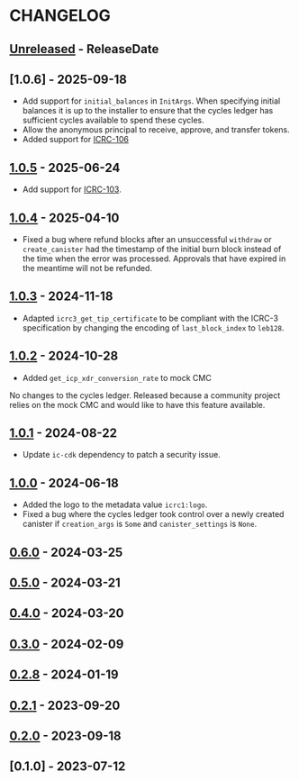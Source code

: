 <!-- next-header -->

# CHANGELOG

## [Unreleased] - ReleaseDate

## [1.0.6] - 2025-09-18
* Add support for `initial_balances` in `InitArgs`. When specifying initial balances it is up to the installer to ensure that the cycles ledger has sufficient cycles available to spend these cycles.
* Allow the anonymous principal to receive, approve, and transfer tokens.
* Added support for [ICRC-106](https://github.com/dfinity/ICRC-1/blob/7f9b4739d9b3ec2cf549bf468e3a1731c31eecbf/standards/ICRC-106/ICRC-106.md)

## [1.0.5] - 2025-06-24
* Add support for [ICRC-103](https://github.com/dfinity/ICRC/blob/main/ICRCs/ICRC-103/ICRC-103.md).

## [1.0.4] - 2025-04-10
* Fixed a bug where refund blocks after an unsuccessful `withdraw` or `create_canister` had the timestamp of the initial burn block instead of the time when the error was processed. Approvals that have expired in the meantime will not be refunded.

## [1.0.3] - 2024-11-18
* Adapted `icrc3_get_tip_certificate` to be compliant with the ICRC-3 specification by changing the encoding of `last_block_index` to `leb128`.

## [1.0.2] - 2024-10-28
* Added `get_icp_xdr_conversion_rate` to mock CMC

No changes to the cycles ledger. Released because a community project relies on the mock CMC and would like to have this feature available.

## [1.0.1] - 2024-08-22
* Update `ic-cdk` dependency to patch a security issue.

## [1.0.0] - 2024-06-18
* Added the logo to the metadata value `icrc1:logo`.
* Fixed a bug where the cycles ledger took control over a newly created canister if `creation_args` is `Some` and `canister_settings` is `None`.

## [0.6.0] - 2024-03-25

## [0.5.0] - 2024-03-21

## [0.4.0] - 2024-03-20

## [0.3.0] - 2024-02-09

## [0.2.8] - 2024-01-19

## [0.2.1] - 2023-09-20

## [0.2.0] - 2023-09-18

## [0.1.0] - 2023-07-12

<!-- next-url -->
[Unreleased]: https://github.com/dfinity/cycles-ledger/compare/cycles-ledger-v1.0.6...HEAD
[1.0.5]: https://github.com/dfinity/cycles-ledger/compare/cycles-ledger-v1.0.5...cycles-ledger-v1.0.6
[1.0.4]: https://github.com/dfinity/cycles-ledger/compare/cycles-ledger-v1.0.4...cycles-ledger-v1.0.5
[1.0.4]: https://github.com/dfinity/cycles-ledger/compare/cycles-ledger-v1.0.3...cycles-ledger-v1.0.4
[1.0.3]: https://github.com/dfinity/cycles-ledger/compare/cycles-ledger-v1.0.2...cycles-ledger-v1.0.3
[1.0.2]: https://github.com/dfinity/cycles-ledger/compare/cycles-ledger-v1.0.1...cycles-ledger-v1.0.2
[1.0.1]: https://github.com/dfinity/cycles-ledger/compare/cycles-ledger-v1.0.0...cycles-ledger-v1.0.1
[1.0.0]: https://github.com/dfinity/cycles-ledger/compare/cycles-ledger-v0.6.0...cycles-ledger-v1.0.0
[0.6.0]: https://github.com/dfinity/cycles-ledger/compare/cycles-ledger-v0.5.0...cycles-ledger-v0.6.0
[0.5.0]: https://github.com/dfinity/cycles-ledger/compare/cycles-ledger-v0.4.0...cycles-ledger-v0.5.0
[0.4.0]: https://github.com/dfinity/cycles-ledger/compare/cycles-ledger-v0.3.0...cycles-ledger-v0.4.0
[0.3.0]: https://github.com/dfinity/cycles-ledger/compare/cycles-ledger-v0.2.8...cycles-ledger-v0.3.0
[0.2.8]: https://github.com/dfinity/cycles-ledger/compare/cycles-ledger-v0.2.1...cycles-ledger-v0.2.8
[0.2.1]: https://github.com/dfinity/cycles-ledger/compare/cycles-ledger-v0.2.0...cycles-ledger-v0.2.1
[0.2.0]: https://github.com/dfinity/cycles-ledger/compare/cycles-ledger-v0.2.0...cycles-ledger-v0.2.0

